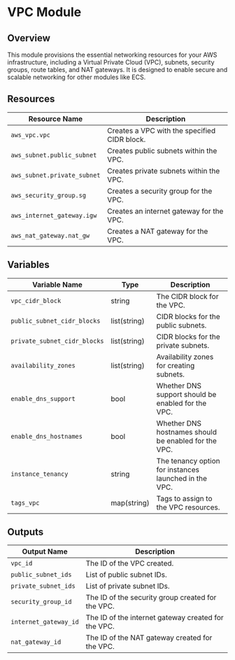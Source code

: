 # VPC Module

## Overview

This module provisions the essential networking resources for your AWS infrastructure, including a Virtual Private Cloud (VPC), subnets, security groups, route tables, and NAT gateways. It is designed to enable secure and scalable networking for other modules like ECS.

## Resources

| Resource Name               | Description                                  |
| --------------------------- | -------------------------------------------- |
| `aws_vpc.vpc`               | Creates a VPC with the specified CIDR block. |
| `aws_subnet.public_subnet`  | Creates public subnets within the VPC.       |
| `aws_subnet.private_subnet` | Creates private subnets within the VPC.      |
| `aws_security_group.sg`     | Creates a security group for the VPC.        |
| `aws_internet_gateway.igw`  | Creates an internet gateway for the VPC.     |
| `aws_nat_gateway.nat_gw`    | Creates a NAT gateway for the VPC.           |

## Variables

| Variable Name                | Type         | Description                                           |
| ---------------------------- | ------------ | ----------------------------------------------------- |
| `vpc_cidr_block`             | string       | The CIDR block for the VPC.                           |
| `public_subnet_cidr_blocks`  | list(string) | CIDR blocks for the public subnets.                   |
| `private_subnet_cidr_blocks` | list(string) | CIDR blocks for the private subnets.                  |
| `availability_zones`         | list(string) | Availability zones for creating subnets.              |
| `enable_dns_support`         | bool         | Whether DNS support should be enabled for the VPC.    |
| `enable_dns_hostnames`       | bool         | Whether DNS hostnames should be enabled for the VPC.  |
| `instance_tenancy`           | string       | The tenancy option for instances launched in the VPC. |
| `tags_vpc`                   | map(string)  | Tags to assign to the VPC resources.                  |

## Outputs

| Output Name           | Description                                         |
| --------------------- | --------------------------------------------------- |
| `vpc_id`              | The ID of the VPC created.                          |
| `public_subnet_ids`   | List of public subnet IDs.                          |
| `private_subnet_ids`  | List of private subnet IDs.                         |
| `security_group_id`   | The ID of the security group created for the VPC.   |
| `internet_gateway_id` | The ID of the internet gateway created for the VPC. |
| `nat_gateway_id`      | The ID of the NAT gateway created for the VPC.      |
